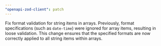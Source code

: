 ```yaml
---
"openapi-zod-client": patch
---
```


Fix format validation for string items in arrays. Previously, format specifications (such as `date-time`) were ignored for array items, resulting in loose validation. This change ensures that the specified formats are now correctly applied to all string items within arrays.
